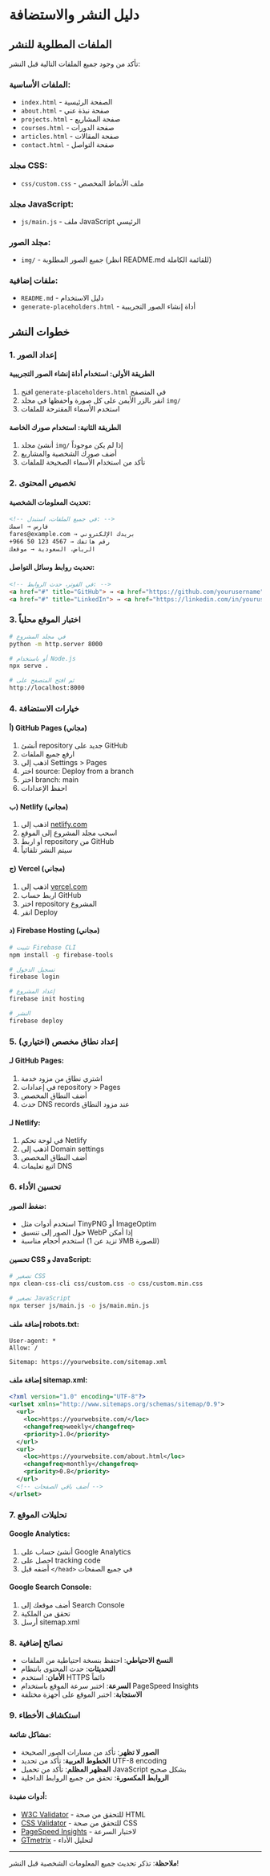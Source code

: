 # دليل النشر والاستضافة

## الملفات المطلوبة للنشر

تأكد من وجود جميع الملفات التالية قبل النشر:

### الملفات الأساسية:
- `index.html` - الصفحة الرئيسية
- `about.html` - صفحة نبذة عني
- `projects.html` - صفحة المشاريع
- `courses.html` - صفحة الدورات
- `articles.html` - صفحة المقالات
- `contact.html` - صفحة التواصل

### مجلد CSS:
- `css/custom.css` - ملف الأنماط المخصص

### مجلد JavaScript:
- `js/main.js` - ملف JavaScript الرئيسي

### مجلد الصور:
- `img/` - جميع الصور المطلوبة (انظر README.md للقائمة الكاملة)

### ملفات إضافية:
- `README.md` - دليل الاستخدام
- `generate-placeholders.html` - أداة إنشاء الصور التجريبية

## خطوات النشر

### 1. إعداد الصور

#### الطريقة الأولى: استخدام أداة إنشاء الصور التجريبية
1. افتح `generate-placeholders.html` في المتصفح
2. انقر بالزر الأيمن على كل صورة واحفظها في مجلد `img/`
3. استخدم الأسماء المقترحة للملفات

#### الطريقة الثانية: استخدام صورك الخاصة
1. أنشئ مجلد `img/` إذا لم يكن موجوداً
2. أضف صورك الشخصية والمشاريع
3. تأكد من استخدام الأسماء الصحيحة للملفات

### 2. تخصيص المحتوى

#### تحديث المعلومات الشخصية:
```html
<!-- في جميع الملفات، استبدل: -->
فارس → اسمك
fares@example.com → بريدك الإلكتروني
+966 50 123 4567 → رقم هاتفك
الرياض، السعودية → موقعك
```

#### تحديث روابط وسائل التواصل:
```html
<!-- في الفوتر، حدث الروابط: -->
<a href="#" title="GitHub"> → <a href="https://github.com/yourusername" title="GitHub">
<a href="#" title="LinkedIn"> → <a href="https://linkedin.com/in/yourusername" title="LinkedIn">
```

### 3. اختبار الموقع محلياً

```bash
# في مجلد المشروع
python -m http.server 8000

# أو باستخدام Node.js
npx serve .

# ثم افتح المتصفح على
http://localhost:8000
```

### 4. خيارات الاستضافة

#### أ) GitHub Pages (مجاني)
1. أنشئ repository جديد على GitHub
2. ارفع جميع الملفات
3. اذهب إلى Settings > Pages
4. اختر source: Deploy from a branch
5. اختر branch: main
6. احفظ الإعدادات

#### ب) Netlify (مجاني)
1. اذهب إلى [netlify.com](https://netlify.com)
2. اسحب مجلد المشروع إلى الموقع
3. أو اربط repository من GitHub
4. سيتم النشر تلقائياً

#### ج) Vercel (مجاني)
1. اذهب إلى [vercel.com](https://vercel.com)
2. اربط حساب GitHub
3. اختر repository المشروع
4. انقر Deploy

#### د) Firebase Hosting (مجاني)
```bash
# تثبيت Firebase CLI
npm install -g firebase-tools

# تسجيل الدخول
firebase login

# إعداد المشروع
firebase init hosting

# النشر
firebase deploy
```

### 5. إعداد نطاق مخصص (اختياري)

#### لـ GitHub Pages:
1. اشتري نطاق من مزود خدمة
2. في إعدادات repository > Pages
3. أضف النطاق المخصص
4. حدث DNS records عند مزود النطاق

#### لـ Netlify:
1. في لوحة تحكم Netlify
2. اذهب إلى Domain settings
3. أضف النطاق المخصص
4. اتبع تعليمات DNS

### 6. تحسين الأداء

#### ضغط الصور:
- استخدم أدوات مثل TinyPNG أو ImageOptim
- حول الصور إلى تنسيق WebP إذا أمكن
- استخدم أحجام مناسبة (لا تزيد عن 1MB للصورة)

#### تحسين CSS و JavaScript:
```bash
# تصغير CSS
npx clean-css-cli css/custom.css -o css/custom.min.css

# تصغير JavaScript
npx terser js/main.js -o js/main.min.js
```

#### إضافة ملف robots.txt:
```
User-agent: *
Allow: /

Sitemap: https://yourwebsite.com/sitemap.xml
```

#### إضافة ملف sitemap.xml:
```xml
<?xml version="1.0" encoding="UTF-8"?>
<urlset xmlns="http://www.sitemaps.org/schemas/sitemap/0.9">
  <url>
    <loc>https://yourwebsite.com/</loc>
    <changefreq>weekly</changefreq>
    <priority>1.0</priority>
  </url>
  <url>
    <loc>https://yourwebsite.com/about.html</loc>
    <changefreq>monthly</changefreq>
    <priority>0.8</priority>
  </url>
  <!-- أضف باقي الصفحات -->
</urlset>
```

### 7. تحليلات الموقع

#### Google Analytics:
1. أنشئ حساب على Google Analytics
2. احصل على tracking code
3. أضفه قبل `</head>` في جميع الصفحات

#### Google Search Console:
1. أضف موقعك إلى Search Console
2. تحقق من الملكية
3. أرسل sitemap.xml

### 8. نصائح إضافية

- **النسخ الاحتياطي**: احتفظ بنسخة احتياطية من الملفات
- **التحديثات**: حدث المحتوى بانتظام
- **الأمان**: استخدم HTTPS دائماً
- **السرعة**: اختبر سرعة الموقع باستخدام PageSpeed Insights
- **الاستجابة**: اختبر الموقع على أجهزة مختلفة

### 9. استكشاف الأخطاء

#### مشاكل شائعة:
- **الصور لا تظهر**: تأكد من مسارات الصور الصحيحة
- **الخطوط العربية**: تأكد من تحديد UTF-8 encoding
- **المظهر المظلم**: تأكد من تحميل JavaScript بشكل صحيح
- **الروابط المكسورة**: تحقق من جميع الروابط الداخلية

#### أدوات مفيدة:
- [W3C Validator](https://validator.w3.org/) - للتحقق من صحة HTML
- [CSS Validator](https://jigsaw.w3.org/css-validator/) - للتحقق من صحة CSS
- [PageSpeed Insights](https://pagespeed.web.dev/) - لاختبار السرعة
- [GTmetrix](https://gtmetrix.com/) - لتحليل الأداء

---

**ملاحظة**: تذكر تحديث جميع المعلومات الشخصية قبل النشر!
